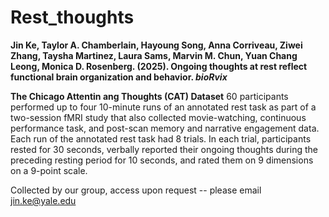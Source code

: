 # Rest_thoughts

**Jin Ke, Taylor A. Chamberlain, Hayoung Song, Anna Corriveau, Ziwei Zhang, Taysha Martinez, Laura Sams, Marvin M. Chun, Yuan Chang Leong, Monica D. Rosenberg. (2025). Ongoing thoughts at rest reflect functional brain organization and behavior. _bioRvix_**  
       
         
**The Chicago Attentin ang Thoughts (CAT) Dataset**
60 participants performed up to four 10-minute runs of an annotated rest task as part of a two-session fMRI study that also collected movie-watching, continuous performance task, and post-scan memory and narrative engagement data. Each run of the annotated rest task had 8 trials. In each trial, participants rested for 30 seconds, verbally reported their ongoing thoughts during the preceding resting period for 10 seconds, and rated them on 9 dimensions on a 9-point scale. 

Collected by our group, access upon request -- please email jin.ke@yale.edu
